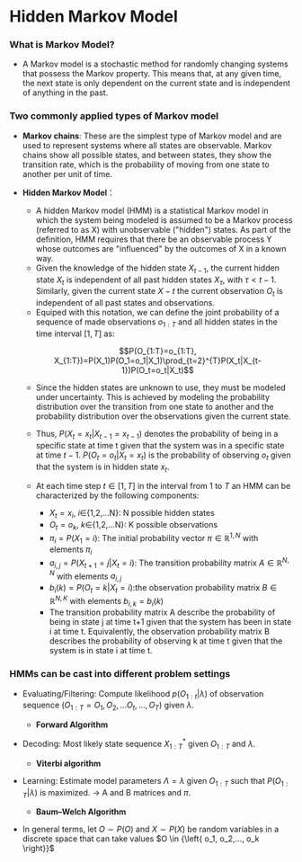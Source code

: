 # Hidden Markov Model

### What is Markov Model?
- A Markov model is a stochastic method for randomly changing systems that possess the Markov property. This means that, at any given time, the next state is only dependent on the current state and is independent of anything in the past.

### Two commonly applied types of Markov model
- **Markov chains**: These are the simplest type of Markov model and are used to represent systems where all states are observable. Markov chains show all possible states, and between states, they show the transition rate, which is the probability of moving from one state to another per unit of time. 
- **Hidden Markov Model**：
    - A hidden Markov model (HMM) is a statistical Markov model in which the system being modeled is assumed to be a Markov process (referred to as X) with unobservable ("hidden") states. As part of the definition, HMM requires that there be an observable process Y whose outcomes are "influenced" by the outcomes of X in a known way.
    - Given the knowledge of the hidden state $X_{t-1}$, the current hidden state $X_t$ is independent of all past hidden states $X_{\tau}$, with $\tau\lt t-1$. Similarly, given the current state $X-t$ the current observation $O_t$ is independent of all past states and observations. 
    - Equiped with this notation, we can define the joint probability of a sequence of made observations $o_{1:T}$ and all hidden states in the time interval $[1, T]$ as:
    
    $$P(O_{1:T}=o_{1:T}, X_{1:T})=P(X_1)P(O_1=o_1|X_1)\prod_{t=2}^{T}P(X_t|X_{t-1})P(O_t=o_t|X_t)$$

    - Since the hidden states are unknown to use, they must be modeled under uncertainty. This is achieved by modeling the probability distribution over the transition from one state to another and the probability distribution over the observations given the current state. 
    - Thus, $P(X_t = x_t|X_{t−1} = x_{t−1})$ denotes the probability of being in a specific state at time t given that the system was in a specific state at time $t-1$. $P(O_t = o_t | X_t = x_t)$ is the probability of observing $o_t$ given that the system is in hidden state $x_t$.

    - At each time step $t\in[1,T]$ in the interval from 1 to $T$ an HMM can be characterized by the following components:
        - $X_t = x_i$, $i\in${1,2,...N}: N possible hidden states
        - $O_t = o_k$, $k\in${1,2,...N}: K possible observations
        - $\pi_{i}=P(X_1=i)$: The initial probability vector $\pi\in\mathbb{R}^{1,N}$ with elements $\pi_{i}$
        - $a_{i,j}=P(X_{t+1}=j|X_{t}=i)$: The transition probability matrix $A\in\mathbb{R}^{N,N}$ with elements $a_{i,j}$
        - $b_{i}(k)=P(O_t=k|X_t=i)$:the observation probability matrix $B\in\mathbb{R}^{N,K}$ with elements $b_{i,k}=b_i(k)$
        - The transition probability matrix A describe the probability of being in state j at time t+1 given that the system has been in state i at time t. Equivalently, the observation probability matrix B describes the probability of observing k at time t given that the system is in state i at time t. 

### HMMs can be cast into different problem settings
- Evaluating/Filtering: Compute likelihood $p(O_{1:t}|\lambda)$ of observation sequence $(O_{1:T}={O_1, O_2,...O_t,...,O_T})$ given $\lambda$. 
    - **Forward Algorithm**
- Decoding: Most likely state sequence $X_{1:T}^*$ given $O_{1:T}$ and $\lambda$.
    - **Viterbi algorithm**
- Learning: Estimate model parameters $\Lambda={\lambda}$ given $O_{1:T}$ such that $P(O_{1:T}|\lambda)$ is maximized. $\to$ A and B matrices and $\pi$. 
    - **Baum–Welch Algorithm**

- In general terms, let $O\sim P(O)$ and $X\sim P(X)$ be random variables in a discrete space that can take values $O \in {\left{ o_1, o_2,..., o_k \right}}$
